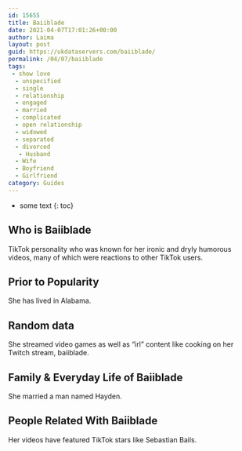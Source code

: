 ```yaml
---
id: 15655
title: Baiiblade
date: 2021-04-07T17:01:26+00:00
author: Laima
layout: post
guid: https://ukdataservers.com/baiiblade/
permalink: /04/07/baiiblade
tags:
 - show love
  - unspecified
  - single
  - relationship
  - engaged
  - married
  - complicated
  - open relationship
  - widowed
  - separated
  - divorced
   - Husband
  - Wife
  - Boyfriend
  - Girlfriend
category: Guides
---
```


* some text
{: toc}


## Who is Baiiblade
                  
                  
                  
TikTok personality who was known for her ironic and dryly humorous videos, many of which were reactions to other TikTok users. 
                  
              
            
              
            
                
                
                
## Prior to Popularity
                  
                  
                  
She has lived in Alabama. 
                  
              
            
              
            
                
                
                
## Random data
                  
                  
                  
She streamed video games as well as &#8220;irl&#8221; content like cooking on her Twitch stream, baiiblade. 
                  
              
            
              
            
                
                
                
## Family & Everyday Life of Baiiblade
                  
                  
                  
She married a man named Hayden. 
                  
              
            
              
            
                
                
                
## People Related With Baiiblade
                  
                  
                  
Her videos have featured TikTok stars like Sebastian Bails.
                  
              
            
              
            
                
              
            
              
              
            
            
              
            
          
          
          